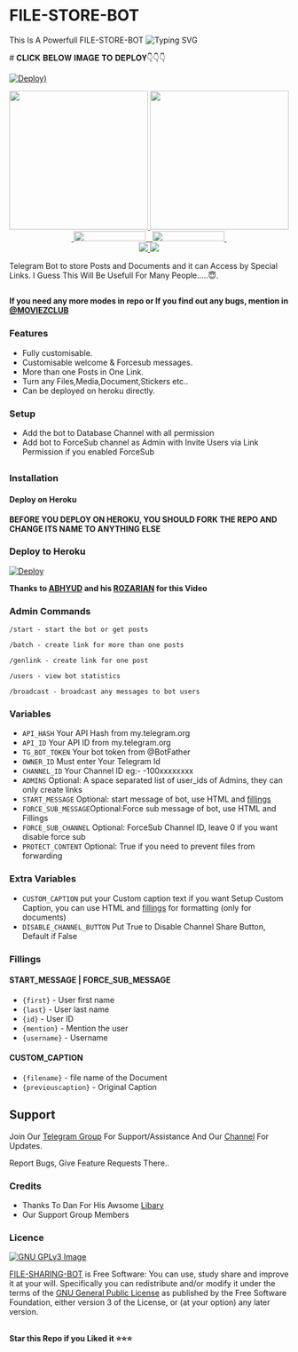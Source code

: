 # FILE-STORE-BOT
This Is A Powerfull FILE-STORE-BOT
![Typing SVG](https://readme-typing-svg.herokuapp.com/?lines=Welcome+To+𝙰𝙺+𝙵𝙸𝙻𝙴+𝚂𝚃𝙾𝚁𝙴+𝙱𝙾𝚃!;created+by+🅝🅐🅡🅤🅣🅞!;A+simple+FileStore+Bot!;and+all+features!)
</p>
# 𝐂𝐋𝐈𝐂𝐊 𝐁𝐄𝐋𝐎𝐖 𝐈𝐌𝐀𝐆𝐄 𝐓𝐎 𝐃𝐄𝐏𝐋𝐎𝐘👇👇👇



[![Deploy](https://telegra.ph/file/18bec454cb18ba0a811fc.jpg))](https://heroku.com/deploy?template=https://github.com/Abhyudak/FILE-STORE-BOT )                                                   

<p align="center">
  <a href="https://www.python.org">
    <img src="http://ForTheBadge.com/images/badges/made-with-python.svg" width ="250">
  </a>
 <a href="https://t.me/AKVMOVIEHUB">
    <img src="https://github.com/Abhyudak/FILE-STORE-BOT/tree/main/resources/madebycodex-badge.svg" width="250">
  </a><br>
  <a href="https://t.me/AK_UPDATES_BOTZ">
&nbsp;<img src="https://img.shields.io/badge/AK_UPDATES_CHANNEL-Channel-blue?style=flat-square&logo=telegram" width="130" height="18">&nbsp;
  </a>
  <a href="https://t.me/Akvmoviehub">
&nbsp;<img src="https://img.shields.io/badge/AKVMOVIEHUB-Group-blue?style=flat-square&logo=telegram" width="130" height="18">&nbsp;
  </a>
  <br>
  <a href="https://github.com/Abhyudak/FILE-STORE-BOT)/stargazers">
    <img src="https://img.shields.io/github/stars/Abhyudak/FILE-STORE-BOT?style=social">
  </a>
  <a href="https://github.com/Abhyudak/FILE-STORE-BOT/fork">
    <img src="https://img.shields.io/github/forks/Abhyudak/FILE-STORE-BOT?label=Fork&style=social">
  </a>  
</p>


Telegram Bot to store Posts and Documents and it can Access by Special Links.
I Guess This Will Be Usefull For Many People.....😇. 


##

**If you need any more modes in repo or If you find out any bugs, mention in [@MOVIEZCLUB ](https://www.telegram.dog/Akvmoviehub)**

### Features
- Fully customisable.
- Customisable welcome & Forcesub messages.
- More than one Posts in One Link.
- Turn any Files,Media,Document,Stickers etc..
- Can be deployed on heroku directly.


### Setup

- Add the bot to Database Channel with all permission
- Add bot to ForceSub channel as Admin with Invite Users via Link Permission if you enabled ForceSub

##
### Installation
#### Deploy on Heroku
**BEFORE YOU DEPLOY ON HEROKU, YOU SHOULD FORK THE REPO AND CHANGE ITS NAME TO ANYTHING ELSE**<br>
### Deploy to Heroku
[![Deploy](https://www.herokucdn.com/deploy/button.svg)](https://heroku.com/deploy?template=https://github.com/Abhyudak/FILE-STORE-BOT)


**Thanks to [ABHYUD](https://t.me/AKlucashood) and his [ROZARIAN](https://t.me/AKVMOVIEHUB) for this Video**


### Admin Commands

```
/start - start the bot or get posts

/batch - create link for more than one posts

/genlink - create link for one post

/users - view bot statistics

/broadcast - broadcast any messages to bot users
```

### Variables

* `API_HASH` Your API Hash from my.telegram.org
* `API_ID` Your API ID from my.telegram.org
* `TG_BOT_TOKEN` Your bot token from @BotFather
* `OWNER_ID` Must enter Your Telegram Id
* `CHANNEL_ID` Your Channel ID eg:- -100xxxxxxxx
* `ADMINS` Optional: A space separated list of user_ids of Admins, they can only create links
* `START_MESSAGE` Optional: start message of bot, use HTML and <a href='https://github.com/Abhyudak/FILE-STORE-BOT/blob/main/README.md#start_message'>fillings</a>
* `FORCE_SUB_MESSAGE`Optional:Force sub message of bot, use HTML and Fillings
* `FORCE_SUB_CHANNEL` Optional: ForceSub Channel ID, leave 0 if you want disable force sub
* `PROTECT_CONTENT` Optional: True if you need to prevent files from forwarding

### Extra Variables

* `CUSTOM_CAPTION` put your Custom caption text if you want Setup Custom Caption, you can use HTML and <a href='https://github.com/Abhyudak/FILE-STORE-BOT/blob/main/README.md#custom_caption'>fillings</a> for formatting (only for documents)
* `DISABLE_CHANNEL_BUTTON` Put True to Disable Channel Share Button, Default if False

### Fillings
#### START_MESSAGE | FORCE_SUB_MESSAGE

* `{first}` - User first name
* `{last}` - User last name
* `{id}` - User ID
* `{mention}` - Mention the user
* `{username}` - Username

#### CUSTOM_CAPTION

* `{filename}` - file name of the Document
* `{previouscaption}` - Original Caption


## Support   
Join Our [Telegram Group](https://www.telegram.dog/AKVMOVIEHUB) For Support/Assistance And Our [Channel](https://www.telegram.dog/AK_UPDATES_BOTZ) For Updates.   
   
Report Bugs, Give Feature Requests There..   

### Credits

- Thanks To Dan For His Awsome [Libary](https://github.com/pyrogram/pyrogram)
- Our Support Group Members

### Licence
[![GNU GPLv3 Image](https://www.gnu.org/graphics/gplv3-127x51.png)](http://www.gnu.org/licenses/gpl-3.0.en.html)  

[FILE-SHARING-BOT](https://github.com/Abhyudak/FILE-STORE-BOT/) is Free Software: You can use, study share and improve it at your
will. Specifically you can redistribute and/or modify it under the terms of the
[GNU General Public License](https://www.gnu.org/licenses/gpl.html) as
published by the Free Software Foundation, either version 3 of the License, or
(at your option) any later version. 

##

   **Star this Repo if you Liked it ⭐⭐⭐**

